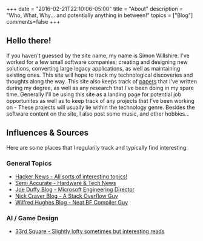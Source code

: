 +++
date = "2016-02-21T22:10:06-05:00"
title = "About"
description = "Who, What, Why... and potentially anything in between!"
topics = ["Blog"]
comments=false
+++
<a href="#"><span class="banner"></span></a>

## Hello there!

If you haven't guessed by the site name, my name is Simon Willshire. I've worked for a few small software companies; creating and designing new solutions,
converting large legacy applications, as well as maintaining existing ones. This site will hope to track my technological
discoveries and thoughts along the way. This site also keeps track of [papers](http://simonwillshire.com/papers) that I've written during my degree, as well as any research that I've been doing in my spare time. Generally I'll be using this site as a landing page for potential job opportunites as well as to keep track of any projects that I've been working on - These projects will usually lie within the technology genre. Besides the software content on the site, I also
post some music, and other hobbies...

## Influences & Sources

Here are some places that I regularily track and typically find interesting:

### General Topics

* [Hacker News - All sorts of interesting topics!](https://news.ycombinator.com/news)
* [Semi Accurate - Hardware & Tech News](http://semiaccurate.com/)
* [Joe Duffy Blog - Microsoft Engineering Director](http://joeduffyblog.com/)
* [Nick Craver Blog - A Stack Overflow Guy](http://nickcraver.com/)
* [Wilfred Hughes Blog - Neat BF Compiler Guy](http://www.wilfred.me.uk)

### AI / Game Design

* [33rd Square - Slightly lofty sometimes but interesting reads](http://www.33rdsquare.com)
